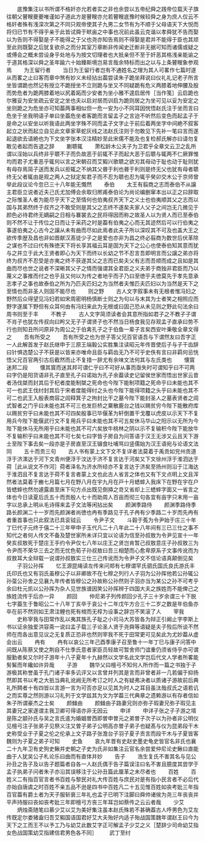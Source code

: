 <!-- { "loadSidebar": true } -->
　　底豫集注以书所谓不格奸亦允若者实之非也余尝以五帝纪舜之践帝位载天子旗往朝父瞽瞍夔夔唯谨如子道此方是瞽瞍亦允若瞽瞍底豫时候较舜之身为庶人仅云不格奸者殊有浅深次第之不同只观帝使其子九男二女节有为不顺于父母语天下大悦而将归已节有不得乎亲于此皆试舜于畎亩之中事也况前此虽云克谐以孝舜犹不告而娶以为告则不得娶是子不能得之于父也尧亦知告焉则不得娶是君并不能得于臣也其顽至此则既娶之后犹复欲杀之而分其室万章断非传闻史迁断非无据可知而诸儒或疑之或傅会之概未尝设身乎处地与为按文切理者也大扺亲但不至于奸恶其格浅亲能谕之于道其格深以舜之圣年踰六十始臻斯境岂易言哉余特标而出之以与上条瞽瞍象参观焉
　　为王留行者
　　当日为王留行者岂有不通姓名之理为其人可畧作七篇时遂从而畧之止曰客而章中煞有妙义未经拈出葢尝读朱子跪坐拜说曰仪礼礼记老子所言坐皆谓跪也然记有授立不跪授坐不立则跪与坐又不同疑跪有危义两膝着地伸腰及股而势危者为跪两膝着地以尻着跖而少安者为坐小雅不遑启居传［当作笺］云启跪也尔雅妥为安坐疏云安定之坐也夫以启对居而训启为跪则居之为坐可见以妥为安定之坐则跪之为危坐亦可知葢两事相似但一危一安为小不同耳因恍悟赵氏注于坐而言曰危坐于坐我明语子单曰坐葢危坐者客跪而言留孟子之言迨不听然后变色而起孟子于是命之以安坐以听我语此两坐字殊不同而孟子文字止于前后着两坐字中间絶不叙客起立之状而起立自见此文章家草蛇灰线之法赵氏注则于勿敢见下先补一笔曰言而遂起退欲去请絶也为下文坐字张本汉注精妙至此宋儒不能及也复检郝氏解亦曰请勿复敢见者起而告退之辞
　　蒯聩辄
　　萧松龄木公夫子为卫君乎全章文云卫之乱所谓以淫始以兵终非乎聩不子而负故恶于前辄不子而起大恶于后聩与辄两不仁厥罪惟均而君子尤重恶乎辄何以言之宋朝召而艾豭兴歌聩之欲刃其母动于耻也动于耻则犹有母存焉简子送而发兵以拒辄之不纳其父昬于利也昬于利则是终无父也犹有母者聩终无父者辄由是观之两人之狱定矣君子而不忍为聩也忍为辄乎癸卯交木公于京师曾举此段议论今忽已三十八年能无慨然
　　泰伯
　　太王有翦商之志而泰伯不从譲主君臣立说者近夫己氏尤加傅会余取归熈甫泰伯论为尚论编删窜本出以正之曰辞取之际惟圣人者为能尽乎天下之至情何也伯夷叔齐天下之义士也伯夷顺其父之志而以国与其弟然终于叔齐之不敢受则是其父之志终不遂矣夫家人父子之间岂无几微见于颜色必待君终无嫡嗣之日相与褰裳去之民将得因而称之故圣人以为贤人而已至泰伯则不然不让于传位之日而让于采药之时是葢有伯夷之心而无其迹然后可以行伯夷之事遂伯夷之心古今之譲从未有曲而尽如此焉者此夫子所以深叹其不可及也盖大王之欲传季歴及昌也非如晋献汉髙徒少子之是爱也亦非为昌之终必翦商为数世后伏革除之谋也不过曰代有殊徳天下将长享其福云耳是固为天下之公心也使泰伯知其意而犹与之并立于此大王贤者即心为天下而终以长幼之节不忍言吾即明言而公譲之弟亦将终为叔齐不忍受是亦夷之终不获遂其父之志而已矣夫父有志而吾顺而成之且如是其曲而尽也世之说者不深晰其父子之情而强谓其全君臣之义夫弟于商独非君臣而乃以蔑义之事推而付之也乎且又何以为传之者地乎而子乃曰至徳乎夫徳莫先于孝先意承志孝子之事也故泰伯之所为乃匹夫匹妇之为当然者夫惟匹夫匹妇以为当然是天下之至情也而非圣人则固不能尽也
　　则之野
　　古人文字叙事未有无根者惟冯妇之野然后众得望见冯妇若如宋周密明杨慎断士则之为句以与末其为士者笑之相照应而野字遂属下野但有众耳何由有冯妇来此为无根或曰固己恐从未见则之野此句法余曰周书则至于丰
　　不教子
　　古人文字简须读者会其意所指如君子之不教子子谓不肖子也犹左传叔向曰盻又无子子谓贤子也不然当日杨食我见存观孟子直承曰势不行也则知丑所问原非为周公之于伯禽孔子之于伯鱼一辈子言矣西安叶秉敬全章文得之
　　吾有所受之
　　吾有所受之也为世子答父兄百官语吾与下谓然友曰吾字正一人此解首发于赵氏继申于三原王端毅公实胜集注读昭元年传晋使后子与子干齿辞曰针惧选楚公子不获是以皆来亦唯命且臣与羁齿无乃不可乎史佚有言曰非羁何忌恍悟父兄百官两引古后截然而止不复措一辞尤有余味文法何其与左氏类也
　　懐寳迷邦二段
　　懐其寳而迷其邦可谓仁乎曰不可好从事而亟失时可谓知乎曰不可两曰字仍是阳货语非孔子直至孔子曰诺始为孔子余葢读史记留侯世家而悟出世家云昔者汤伐桀而封其后于杞者度能制桀之死命也今陛下能制项籍之死命乎曰未能也其不可一也武王伐纣封其后于宋者度能得纣之头也今陛下能得项籍之头乎曰未能也其不可二也武王入殷表商容之闾释箕子之拘封比干之墓今陛下能封圣人之墓表贤者之闾式智者之门乎曰未能也其不可三也发巨桥之粟散鹿台之钱以赐贫穷今陛下能散府库以赐贫穷乎曰未能也其不可四矣殷事已毕偃革为轩倒置干戈覆以虎皮以示天下不复用兵今陛下能偃武行文不复用兵乎曰未能也其不可五矣休马华山之阳示以无所为今陛下能休马无所用乎曰未能也其不可六矣放牛桃林之阴以示不复输积今陛下能放牛不复输积乎曰未能也其不可七矣七曰字皆子房自为问答语于汉王无涉又云且天下游士至陛下事去矣一段亦是子房直至汉王辍食吐哺骂曰竖儒始为汉王语宛与论语文法同
　　五十而贡三句
　　古人书有蒙上文下文不复详者法莫着于禹贡如兖州贡道浮于济漯达于河下文青州便浮于汶达于济不复言达于河矣又下文徐州浮于淮泗达于荷［此从说文不作河］荷者泽名为济水所经亦不复言达于济矣至扬州则沿于江海达于淮泗且不复言达于荷不复言者蒙上文也此古人省言之体也又有下文点明上文且浑然者法莫着于豳七月篇七月在野八月在宇九月在戸十月蟋蟀入我床下在野在宇在户皆蟋蟀也然勿遽露直至床下句方点出既见倒揷之竒又省却上三蟋蟀字面又一省言之体也今日读夏后氏五十而贡殷人七十而助周人百亩而彻三句各宜有亩字只末用一亩字以总承上明从毛诗得来孟子文法等闲拈出矣
　　颜渊季路侍
　　颜渊季路侍季路长颜渊二十一岁而先颜渊者尚徳也冉有季路见于孔子冉有少季路二十岁而先冉有者重首事也只此叙法已具衮钺云
　　令尹子文
　　斗榖于菟为令尹始于庄三十年丁巳代子元终于僖二十三年甲申子玉代凡二十八年此二十八年间有三已三仕之事不知代之者何人传文不备及楚世家所未详只宜以论语为信至孙叔敖为令尹见宣十一年癸亥叔敖死于楚庄王手约令尹仅七八年以庄王之贤岂肯暂己叔敖意庄子孙叔敖三为令尹而不荣华三去之而无忧色荀子孙叔敖曰吾三相楚而心愈卑原系子文事传讹而为叔敖耳大全辩载一说谓孙叔敖实三仕三己传讹而为令尹子文不信论语真颠倒见矣
　　子羽公孙挥
　　忆王源昆绳读左传来问郑有七穆谓罕氏驷氏国氏良氏游氏丰氏印氏也又有羽氏虽穆公子以非卿故不在七穆之列行人子羽为公孙挥他若公孙辄公孙虿公孙舍之见襄九年传者皆穆公之孙故称公孙然则子羽亦当为某公之孙不可考乎余曰杜元凯以公孙挥为杂人见世族谱因笑公孙挥辨于四国大夫之族姓而不能俾己之族姓流传于后亦一异
　　颜回
　　仲尼弟子列传颜回少孔子三十岁余谓三十下脱七字葢生于鲁昭公二十八年丁亥卒于哀公十二年戊午方合三十二岁之数是年伯鱼亦卒在前不然则如王肃注鲤也死有棺而无椁为设事之辞岂不笑滚了人
　　宰我
　　史称宰我与田常作乱以夷其族孔子耻之小司马大苏皆各为辩正引阚止字李斯上书以证余独爱洪容斋一说曰孟子载三子论圣人贤于尧舜等语疑是夫子殁后所谈不然师在而各出意见议之无复质正恐非也然则宰我不死于田常更可见矣此为尤妙葢从虚会出云
　　冉有
　　冉有以哀公三年己酉季康子召至鲁十一年丁巳与康子问答中间既从陈蔡又使之荆自不仕季氏意者家臣员轻故可暂舍师门谊重仍须省侍乎亦可谓服勤者矣又尔时子游年十八子夏年十九赫然以文学名此文学岂后代文人学者所畧能髣髴而年纔如许异哉
　　子游
　　魏华父曰檀弓不知何人所作而一篇之书独于子游极其称誉虽于孔门诸子率多讥评又以言曾并列其是言而非曾者非一几若偏于抑扬然即其书以考之大扺当典礼讹阙无所考订之时人之有疑弗决者以质诸子游故前后典礼所闗者十有四皆以言游一言为可否亦足以见其为时人之耳目虽汰哉叔氏之语若讥之而实尊之然则游以习礼列于文学兹其为文为学葢三代典章之遗赖游以有存者信如朱子所谓豪杰之士矣
　　颜雠由
　　颜雠由子路妻兄则亦弥子瑕妻兄弥子瑕见主其妻兄之家遂谓主我卫卿可得语亦非无因云
　　申详
　　申详子张之子子游之壻是陈之颛孙氏与吴之言氏逺为婚姻曽西即曽申曽元之弟曽子次子以为孙者非公明仪见檀弓注子张弟子见祭义注又曽子弟子公明高亦曽子弟子也疑髙与仪为昆弟段干木史称受业于子夏之伦之伦承上文子路子张澹台子羽子夏子贡言而段干木与子夏皆客魏则为子夏之弟子可知
　　史鱼
　　哀九年晋有史赵史墨史龟史皆官名非氏也襄二十九年卫有史狗史鳅并史朝之子史为氏非如集注云官名余尝爱仲尼论史鳅曰直能曲于人犹吴公子札论乐曰曲而有直体并妙
　　告子
　　浩生复氏不害其名与见公孙丑之告子及以告子题篇者自各一人赵氏偶于告子篇误注曰名不害且臆度其尝学于孟子执弟子问者朱子亦沿其误移注于公孙丑篇此厘革之未尽者也
　　百姓
　　百姓义二有指百官言者书百姓与黎民对礼大传百姓与庶民对是有指小民言者不必后代亦始自唐虞之时百姓不亲五品不逊是四书中百姓凡二十五见惟百姓如丧考妣三年指百官葢有爵土者为天子服斩衰三年礼也孟子已明下注脚曰舜帅诸侯为尧三年丧丧并平声持服曰丧如丧考妣三年即檀弓方丧三年耳岂如蔡传之云云者哉
　　少艾
　　炳烛斋随笔曰慕少艾以艾为美好集注虽本赵氏殊若不甚确葢古人呼男色为艾左传既定尔娄猪盍归吾艾豭国语国君好艾大夫殆好内适子殆战国策魏年谓赵王曰今为天下之工而王不以予工乃与幼艾此数艾字正可解孟子少艾之义［楚辞少司命幼艾指女色战国策幼艾指建信君男色各不同］
　　武丁至纣
